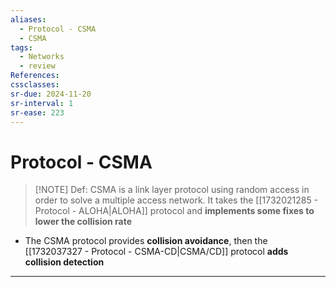```yaml
---
aliases:
  - Protocol - CSMA
  - CSMA
tags:
  - Networks
  - review
References: 
cssclasses:
sr-due: 2024-11-20
sr-interval: 1
sr-ease: 223
---
```

# Protocol - CSMA

> [!NOTE] Def: 
>  CSMA is a link layer protocol using random access in order to solve a multiple access network. It takes the [[1732021285 - Protocol - ALOHA|ALOHA]] protocol and **implements some fixes to lower the collision rate**

+ The CSMA protocol provides **collision avoidance**, then the [[1732037327 - Protocol - CSMA-CD|CSMA/CD]] protocol **adds collision detection** 
 
***